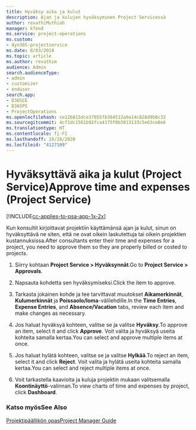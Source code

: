```yaml
---
title: Hyväksy aika ja kulut
description: Ajan ja kulujen hyväksyminen Project Servicessä
author: revathiMuthiah
manager: kfend
ms.service: project-operations
ms.custom:
- dyn365-projectservice
ms.date: 8/03/2018
ms.topic: article
ms.author: revathim
audience: Admin
search.audienceType:
- admin
- customizer
- enduser
search.app:
- D365CE
- D365PS
- ProjectOperations
ms.openlocfilehash: ce126815dce37055fb364512a9a14c828d9b0c32
ms.sourcegitcommit: 4cf1dc1561b92fca4175f0b3813133c5e63ce8e6
ms.translationtype: HT
ms.contentlocale: fi-FI
ms.lasthandoff: 10/28/2020
ms.locfileid: "4127109"
---
```

# <a name="approve-time-and-expenses-project-service"></a><span data-ttu-id="31a08-103">Hyväksyttävä aika ja kulut (Project Service)</span><span class="sxs-lookup"><span data-stu-id="31a08-103">Approve time and expenses (Project Service)</span></span>

[!INCLUDE[cc-applies-to-psa-app-1x-2x](../includes/cc-applies-to-psa-app-1x-2x.md)]

<span data-ttu-id="31a08-104">Kun konsultit kirjoittavat projektiin käyttämänsä ajan ja kulut, sinun on hyväksyttävä ne siten, että ne ovat oikein laskutettuja tai oikein projektien kustannuksissa.</span><span class="sxs-lookup"><span data-stu-id="31a08-104">After consultants enter their time and expenses for a project, you need to approve them so they are properly billed or costed to projects.</span></span>  
  
1.  <span data-ttu-id="31a08-105">Siirry kohtaan **Project Service > Hyväksynnät**.</span><span class="sxs-lookup"><span data-stu-id="31a08-105">Go to **Project Service > Approvals**.</span></span>  
  
2.  <span data-ttu-id="31a08-106">Napsauta kohdetta sen hyväksymiseksi.</span><span class="sxs-lookup"><span data-stu-id="31a08-106">Click the item to approve.</span></span>  
  
3.  <span data-ttu-id="31a08-107">Tarkasta jokainen kohde ja tee tarvittavat muutokset **Aikamerkinnät**, **Kulumerkinnät** ja **Poissaolo/loma**-välilehdille.</span><span class="sxs-lookup"><span data-stu-id="31a08-107">In the **Time Entries**, **Expense Entries**, and **Absence/Vacation** tabs, review each item and make changes as necessary.</span></span>  
  
4.  <span data-ttu-id="31a08-108">Jos haluat hyväksyä kohteen, valitse se ja valitse **Hyväksy**.</span><span class="sxs-lookup"><span data-stu-id="31a08-108">To approve an item, select it and click **Approve**.</span></span> <span data-ttu-id="31a08-109">Voit valita ja hyväksyä useita kohteita samalla kertaa.</span><span class="sxs-lookup"><span data-stu-id="31a08-109">You can select and approve multiple items at once.</span></span>  
  
5.  <span data-ttu-id="31a08-110">Jos haluat hylätä kohteen, valitse se ja valitse **Hylkää**.</span><span class="sxs-lookup"><span data-stu-id="31a08-110">To reject an item, select it and click **Reject**.</span></span> <span data-ttu-id="31a08-111">Voit valita ja hylätä useita kohteita samalla kertaa.</span><span class="sxs-lookup"><span data-stu-id="31a08-111">You can select and reject multiple items at once.</span></span>  
  
6.  <span data-ttu-id="31a08-112">Voit tarkastella kaavioita ja kuluja projektin mukaan valitsemalla **Koontinäyttö**-valinnan.</span><span class="sxs-lookup"><span data-stu-id="31a08-112">To view charts of time and expenses by project, click **Dashboard**.</span></span>  
  
### <a name="see-also"></a><span data-ttu-id="31a08-113">Katso myös</span><span class="sxs-lookup"><span data-stu-id="31a08-113">See Also</span></span>  
 [<span data-ttu-id="31a08-114">Projektipäällikön opas</span><span class="sxs-lookup"><span data-stu-id="31a08-114">Project Manager Guide</span></span>](../psa/project-manager-guide.md)
